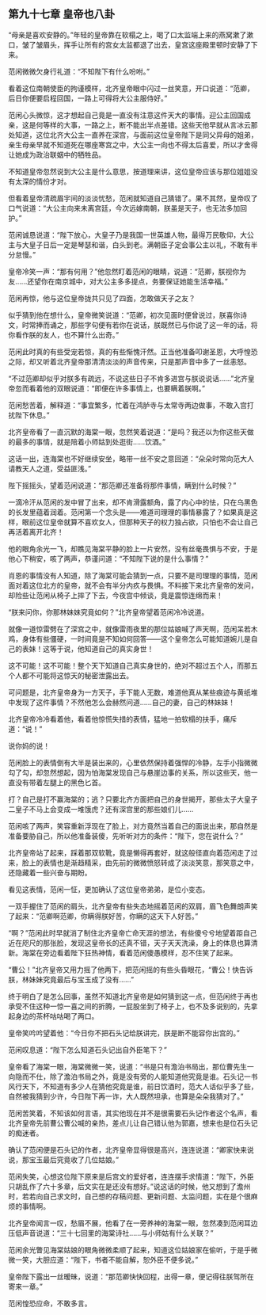 ## 第九十七章 **皇帝也八卦**

“母亲是喜欢安静的。”年轻的皇帝靠在软榻之上，喝了口太监端上来的燕窝漱了漱口，皱了皱眉头，挥手让所有的宫女太监都退了出去，皇宫这座殿里顿时安静了下来。

范闲微微欠身行礼道：“不知陛下有什么吩咐。”

看着这位南朝使臣的拘谨模样，北齐皇帝眼中闪过一丝笑意，开口说道：“范卿，后日你便要启程回国，一路上可得将大公主服侍好。”

范闲心头微惊，这才想起自己竟是一直没有注意这件天大的事情。迎公主回国成亲，这是何等样的大事，一路之上，断不能出半点差错。这些天他早就从言冰云那处知道，这位北齐大公主一直养在深宫，与面前这位皇帝陛下是同父异母的姐弟，亲生母亲早就不知道死在哪座寒宫之中，大公主一向也不得太后喜爱，所以才舍得让她成为政治联姻中的牺牲品。

不知道皇帝忽然说到大公主是什么意思，按道理来讲，这位皇帝应该与那位姐姐没有太深的情份才对。

但看着皇帝清疏眉宇间的淡淡忧愁，范闲就知道自己猜错了。果不其然，皇帝叹了口气说道：“大公主向来未离宫廷，今次远嫁南朝，朕虽是天子，也无法多加回护。”

范闲诚恳说道：“陛下放心，大皇子乃是我国一世英雄人物，最得万民敬仰，大公主与大皇子日后一定是琴瑟和谐，白头到老。满朝臣子定会事公主以礼，不敢有半分怠慢。”

皇帝冷笑一声：“那有何用？”他忽然盯着范闲的眼睛，说道：“范卿，朕视你为友……还望你在南京城中，对大公主多多提点，务要保证她能生活幸福。”

范闲再惊，他与这位皇帝拢共只见了四面，怎敢做天子之友？

似乎猜到他在想什么，皇帝微笑说道：“范卿，初次见面时便曾说过，朕喜你诗文，时常捧而诵之，那些字句便有若你在说话，朕既然已与你说了这一年的话，将你看作朕的友人，也不算什么出奇。”

范闲此时真的有些受宠若惊，真的有些惭愧汗然。正当他准备叩谢圣恩，大呼惶恐之际，却又听着北齐皇帝那清清淡淡的声音传来，只是那声音中多了一丝恚怒。

“不过范卿却似乎对朕多有疏远，不说这些日子不肯多进宫与朕说说话……”北齐皇帝忽而看着他的双眼说道：“即便在许多事情上，也要瞒着朕啊。”

范闲愁苦着，解释道：“事宜繁多，忙着在鸿胪寺与太常寺两边做事，不敢入宫打扰陛下休息。”

北齐皇帝看了一直沉默的海棠一眼，忽然笑着说道：“是吗？我还以为你这些天做的最多的事情，就是陪着小师姑到处逛街……饮酒。”

这话一出，连海棠也不好继续安坐，略带一丝不安之意回道：“朵朵时常向范大人请教天人之道，受益匪浅。”

陛下摇摇头，望着范闲说道：“那范卿还准备将那件事情，瞒到什么时候？”

一滴冷汗从范闲的发中冒了出来，却不肯滑露额角，露了内心中的怯，只在乌黑色的长发里蕴着润着。范闲第一个念头是——难道司理理的事情暴露了？如果真是这样，眼前这位皇帝就算不喜欢女人，但那种天子的权力独占欲，只怕也不会让自己再活着离开北齐！

他的眼角余光一飞，却瞧见海棠平静的脸上一片安然，没有丝毫畏惧与不安，于是他心下稍安，咳了两声，恭谨问道：“不知陛下说的是什么事情？”

肖恩的事情没有人知道，除了海棠可能会猜到一点，只要不是司理理的事情，范闲面对着这位北方的皇帝，就不会有半分内疚与畏惧。不料接下来北齐皇帝的发问，却险些让范闲从椅子上摔了下去，今夜宫中倾谈，竟是震惊连绵而来！

“朕来问你，你那林妹妹究竟如何？”北齐皇帝望着范闲冷冷说道。

就像一道惊雷劈在了深宫之中，就像雷雨夜里的那位姑娘喊了声天啊，范闲呆若木鸡，身体有些僵硬，一时间竟是不知如何回答——这个皇帝怎么可能知道婉儿是自己的表妹！这等于说，他知道自己的真实身世！

这不可能！这不可能！整个天下知道自己真实身世的，绝对不超过五个人，而那五个人都不可能将这惊天的秘密泄露出去。

可问题是，北齐皇帝身为一方天子，手下能人无数，难道他真从某些痕迹与黄纸堆中发现了这件事情？不然他怎么会赫然问道……自己的妻，自己的林妹妹！

北齐皇帝冷冷看着他，看着他惊慌失措的表情，猛地一拍软榻的扶手，痛斥道：“说！”

说你妈的说！

范闲脸上的表情倒有大半是装出来的，心里依然保持着强悍的冷静，左手小指微微勾了勾，却忽然想起，因为怕海棠发现自己与悬崖边事的关系，所以这些天，他一直没有带着左腿上的黑色匕首。

打？自己是打不赢海棠的；逃？只要北齐方面把自己的身世揭开，那些太子大皇子二皇子不马上会变成一堆饿虎？还有深宫里的那些娘们儿……

范闲咳了两声，笑容重新浮现在了脸上，对方竟然当着自己的面说出来，那自然是准备要胁自己，所以他准备装傻，先听听对方的条件：“陛下，您在说什么？”

北齐皇帝站了起来，踩着那双软靴，竟是懒得再套好，就这般径直向着范闲走了过来，脸上的表情也是渐趋精采，由先前的微微愤怒转成了淡淡笑意，那笑意之中，还隐藏着一些兴奋与期盼。

看见这表情，范闲一怔，更加确认了这位皇帝弟弟，是位小变态。

一双手握住了范闲的肩头，北齐皇帝有些失态地摇着范闲的双肩，眉飞色舞朗声笑了起来：“范卿啊范卿，你瞒得朕好苦，你瞒的这天下人好苦。”

“啊？”范闲此时早就消了制住北齐皇帝亡命天涯的想法，有些傻兮兮地望着距自己近在咫尺的那张脸，发现这皇帝长的还真不错，天子天天洗澡，身上的体息也算清新。海棠在旁边看着陛下狂热神情，看着范闲傻愚模样，忍不住笑了起来。

“曹公！”北齐皇帝又用力摇了他两下，把范闲摇的有些头昏眼花，“曹公！快告诉朕，林妹妹究竟最后与宝玉成了没有……”

终于明白了是怎么回事，虽然不知道北齐皇帝是如何猜到这一点，但范闲终于再也承受不住这种一惊一喜之间的折腾，一屁股坐到了椅子上，也不及多说别的，先拿起身边的茶杯咕咕喝了两口。

皇帝笑吟吟望着他：“今日你不把石头记给朕讲完，朕是断不能容你出宫的。”

范闲叹息道：“陛下怎么知道石头记出自外臣笔下？”

皇帝看了海棠一眼，海棠微微一笑，说道：“书是只有澹泊书局出，那位曹先生一向隐而不仕，除了澹泊书局之外，竟是没有旁的人能知道他究竟是谁。石头记一书风行天下，不知道有多少人在猜他究竟是谁，前日饮酒时，范大人话似乎多了些，自然被我猜到少许，今日陛下再一诈，大人既然坦承，也算是朵朵我猜对了。”

范闲苦笑着，不知该如何言语，其实他现在并不是很需要石头记作者这个名声，看北齐皇帝先前曹公曹公喊的亲热，差点儿让自己错认他为郭嘉，想来也是位石头记的痴迷者。

确认了范闲便是石头记的作者，北齐皇帝显得很是高兴，连连说道：“卿家快来说说，那宝玉最后究竟收了几位姑娘。”

范闲失笑，心想这位陛下原来是后宫文的爱好者，连连摆手求情道：“陛下，外臣只胡乱作了六十多章，后文实在是还没有想好。”说这话的时候，他又想到了澹州时，若若向自己求文时，自己想的存稿问题、更新问题、太监问题，实在是个很麻烦的事情啊。

北齐皇帝闻言一叹，愁眉不展，他看了在一旁养神的海棠一眼，忽然凑到范闲耳边压低声音说道：“三十七回里的海棠诗社……与小师姑有什么关联？”

范闲余光瞥见海棠姑娘的眼角微微柔顺了起来，知道这位姑娘家在偷听，于是乎微微一笑，大胆应道：“陛下，书者不能自解，恕外臣不便多说。”

皇帝陛下露出一丝暧昧，说道：“那范卿快快回程，出得一章，便记得往朕驾所在寄来一章。”

范闲惶恐应命，不敢多言。

